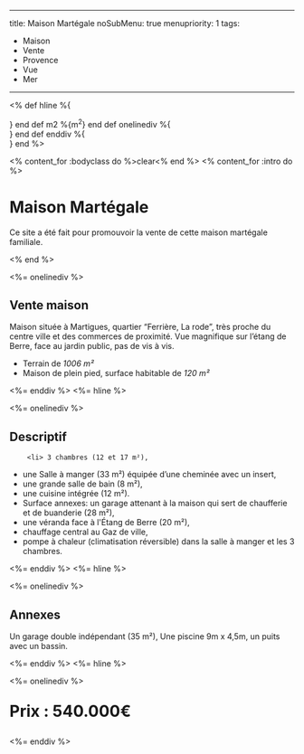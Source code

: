 -----
title: Maison Martégale
noSubMenu: true
menupriority: 1
tags:
  - Maison
  - Vente
  - Provence
  - Vue
  - Mer
-----
<% 
def hline 
    %{<div class="templatemo_h_line"></div>} 
end
def  m2 
    %{m<sup>2</sup>}
end
def onelinediv 
    %{<div class="templatemo_one_col">}
end
def enddiv
    %{</div>}
end
%>

<% content_for :bodyclass do %>clear<% end %>
<% content_for :intro do %>
    <h1>Maison Martégale</h1>
    <p>Ce site a été fait pour promouvoir la vente de cette maison
    martégale familiale.</p>
<% end %>

<%= onelinediv %>
<h2>Vente maison</h2>

<p>Maison située à Martigues, quartier “Ferrière, La rode”, très proche du centre ville et des commerces de proximité.
Vue magnifique sur l’étang de Berre, face au jardin public, pas de vis à vis.</p>

<ul>
 <li>Terrain de <i>1006 m²</i></li>
 <li>Maison de plein pied, surface habitable de <i>120 m²</i></li>
</ul>

<%= enddiv %>
<%= hline %>

<%= onelinediv %>

<h2 id="details"> Descriptif </h2>

<ul>

     <li> 3 chambres (12 et 17 m²), 
</li><li> une Salle à manger (33 m²) équipée d’une cheminée avec un insert, 
</li><li> une grande salle de bain (8 m²), 
</li><li> une cuisine intégrée (12 m²).
</li><li> Surface annexes: un garage attenant à la maison qui sert de chaufferie et de buanderie (28 m²), 
</li><li> une véranda face à l'Étang de Berre (20 m²),
</li><li> chauffage central au Gaz de ville, 
</li><li> pompe à chaleur (climatisation réversible) dans la salle à manger et les 3 chambres.
</li>

</ul>

<%= enddiv %>
<%= hline %>

<%= onelinediv %>
<h2>Annexes</h2>

<p>Un garage double indépendant (35 m²), Une piscine 9m x 4,5m, un puits avec un bassin.</p>

<%= enddiv %>
<%= hline %>

<%= onelinediv %>
<p style="font-size: 2em"><b>Prix : 540.000€</b></p>
<%= enddiv %>
